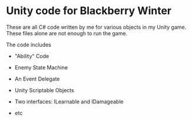 # **Unity code for Blackberry Winter**

 

These are all C# code written by me for various objects in my Unity game. These files alone are not enough to run the game.

 

The code includes

 

- "Ability" Code

- Enemy State Machine

- An Event Delegate

- Unity Scriptable Objects

- Two interfaces: ILearnable and IDamageable

- etc
